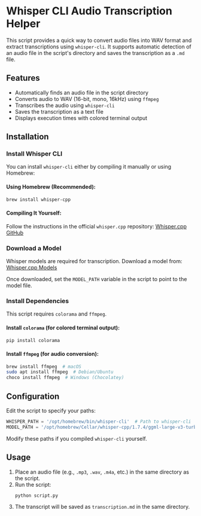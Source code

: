 # Whisper CLI Audio Transcription Helper

This script provides a quick way to convert audio files into WAV format and extract transcriptions using `whisper-cli`. It supports automatic detection of an audio file in the script's directory and saves the transcription as a `.md` file.

## Features
- Automatically finds an audio file in the script directory
- Converts audio to WAV (16-bit, mono, 16kHz) using `ffmpeg`
- Transcribes the audio using `whisper-cli`
- Saves the transcription as a text file
- Displays execution times with colored terminal output

## Installation

### Install Whisper CLI
You can install `whisper-cli` either by compiling it manually or using Homebrew:

#### Using Homebrew (Recommended):
```sh
brew install whisper-cpp
```

#### Compiling It Yourself:
Follow the instructions in the official `whisper.cpp` repository:
[Whisper.cpp GitHub](https://github.com/ggerganov/whisper.cpp)

### Download a Model
Whisper models are required for transcription. Download a model from:
[Whisper.cpp Models](https://huggingface.co/ggerganov/whisper.cpp/tree/main)

Once downloaded, set the `MODEL_PATH` variable in the script to point to the model file.

### Install Dependencies
This script requires `colorama` and `ffmpeg`.

#### Install `colorama` (for colored terminal output):
```sh
pip install colorama
```

#### Install `ffmpeg` (for audio conversion):
```sh
brew install ffmpeg  # macOS
sudo apt install ffmpeg  # Debian/Ubuntu
choco install ffmpeg  # Windows (Chocolatey)
```

## Configuration
Edit the script to specify your paths:
```python
WHISPER_PATH = '/opt/homebrew/bin/whisper-cli'  # Path to whisper-cli
MODEL_PATH = '/opt/homebrew/Cellar/whisper-cpp/1.7.4/ggml-large-v3-turbo.bin'  # Path to downloaded model
```
Modify these paths if you compiled `whisper-cli` yourself.

## Usage
1. Place an audio file (e.g., `.mp3`, `.wav`, `.m4a`, etc.) in the same directory as the script.
2. Run the script:
   ```sh
   python script.py
   ```
3. The transcript will be saved as `transcription.md` in the same directory.
